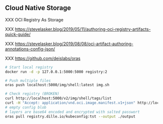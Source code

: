 ## Cloud Native Storage

XXX OCI Registry As Storage

XXX https://stevelasker.blog/2019/05/11/authoring-oci-registry-artifacts-quick-guide/

XXX https://stevelasker.blog/2019/08/08/oci-artifact-authoring-annotations-config-json/

XXX https://github.com/deislabs/oras

```bash
# Start local registry
docker run -d -p 127.0.0.1:5000:5000 registry:2

# Push multiple files
oras push localhost:5000/img/shell:latest img.sh

# Check registry (BROKEN)
curl http://localhost:5000/v2/img/shell/tags/list
curl -H "Accept: application/vnd.oci.image.manifest.v1+json" http://localhost:5000/v2/img/shell/manifests/latest
# empty config blob
# layers are base64 encoded and encrypted with salted passwort
oras pull registry.dille.io/kubeconfig:tst --output ./output
```
